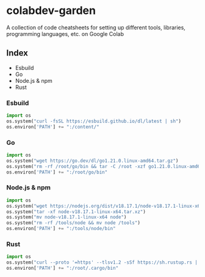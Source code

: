 # colabdev-garden
A collection of code cheatsheets for setting up different tools, libraries, programming languages, etc. on Google Colab

## Index
- Esbuild
- Go
- Node.js & npm
- Rust

### Esbuild

```python
import os
os.system("curl -fsSL https://esbuild.github.io/dl/latest | sh")
os.environ['PATH'] += ":/content/"
```

### Go

```python
import os
os.system("wget https://go.dev/dl/go1.21.0.linux-amd64.tar.gz")
os.system("rm -rf /root/go/bin && tar -C /root -xzf go1.21.0.linux-amd64.tar.gz")
os.environ['PATH'] += ":/root/go/bin"
```
### Node.js & npm

```python
import os
os.system("wget https://nodejs.org/dist/v18.17.1/node-v18.17.1-linux-x64.tar.xz")
os.system("tar -xf node-v18.17.1-linux-x64.tar.xz")
os.system("mv node-v18.17.1-linux-x64 node")
os.system("rm -rf /tools/node && mv node /tools")
os.environ['PATH'] += ":/tools/node/bin"
```

### Rust

```python
import os
os.system("curl --proto '=https' --tlsv1.2 -sSf https://sh.rustup.rs | sh -s -- -y")
os.environ['PATH'] += ":/root/.cargo/bin"
```